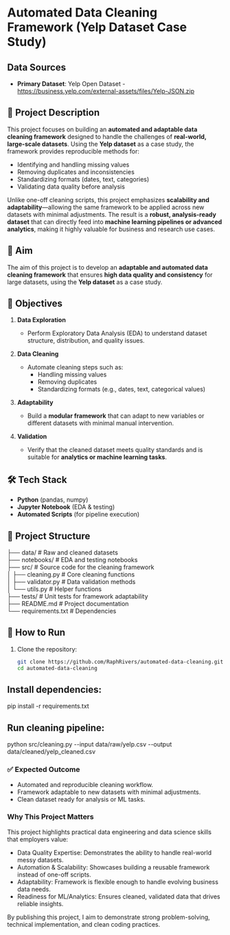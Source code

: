 # Automated Data Cleaning Framework (Yelp Dataset Case Study)
## Data Sources
- **Primary Dataset**: Yelp Open Dataset - https://business.yelp.com/external-assets/files/Yelp-JSON.zip

## 📖 Project Description  
This project focuses on building an **automated and adaptable data cleaning framework** designed to handle the challenges of **real-world, large-scale datasets**. Using the **Yelp dataset** as a case study, the framework provides reproducible methods for:  
- Identifying and handling missing values  
- Removing duplicates and inconsistencies  
- Standardizing formats (dates, text, categories)  
- Validating data quality before analysis  

Unlike one-off cleaning scripts, this project emphasizes **scalability and adaptability**—allowing the same framework to be applied across new datasets with minimal adjustments. The result is a **robust, analysis-ready dataset** that can directly feed into **machine learning pipelines or advanced analytics**, making it highly valuable for business and research use cases.  

## 🎯 Aim  
The aim of this project is to develop an **adaptable and automated data cleaning framework** that ensures **high data quality and consistency** for large datasets, using the **Yelp dataset** as a case study.

## 📌 Objectives  
1. **Data Exploration**  
   - Perform Exploratory Data Analysis (EDA) to understand dataset structure, distribution, and quality issues.  

2. **Data Cleaning**  
   - Automate cleaning steps such as:  
     - Handling missing values  
     - Removing duplicates  
     - Standardizing formats (e.g., dates, text, categorical values)  

3. **Adaptability**  
   - Build a **modular framework** that can adapt to new variables or different datasets with minimal manual intervention.  

4. **Validation**  
   - Verify that the cleaned dataset meets quality standards and is suitable for **analytics or machine learning tasks**.  

## 🛠️ Tech Stack  
- **Python** (pandas, numpy)  
- **Jupyter Notebook** (EDA & testing)  
- **Automated Scripts** (for pipeline execution)  

## 📂 Project Structure  
├── data/               # Raw and cleaned datasets  
├── notebooks/          # EDA and testing notebooks  
├── src/                # Source code for the cleaning framework  
│   ├── cleaning.py     # Core cleaning functions  
│   ├── validator.py    # Data validation methods  
│   └── utils.py        # Helper functions  
├── tests/              # Unit tests for framework adaptability  
├── README.md           # Project documentation  
└── requirements.txt    # Dependencies  

## 🚀 How to Run  
1. Clone the repository:  
   ```bash
   git clone https://github.com/RaphRivers/automated-data-cleaning.git
   cd automated-data-cleaning

## Install dependencies:

pip install -r requirements.txt

## Run cleaning pipeline:

python src/cleaning.py --input data/raw/yelp.csv --output data/cleaned/yelp_cleaned.csv

### ✅ Expected Outcome

- Automated and reproducible cleaning workflow.
- Framework adaptable to new datasets with minimal adjustments.
- Clean dataset ready for analysis or ML tasks.

### Why This Project Matters

This project highlights practical data engineering and data science skills that employers value:
- Data Quality Expertise: Demonstrates the ability to handle real-world messy datasets.
- Automation & Scalability: Showcases building a reusable framework instead of one-off scripts.
- Adaptability: Framework is flexible enough to handle evolving business data needs.
- Readiness for ML/Analytics: Ensures cleaned, validated data that drives reliable insights.

By publishing this project, I aim to demonstrate strong problem-solving, technical implementation, and clean coding practices.
